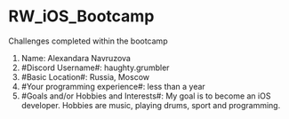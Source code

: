 # RW_iOS_Bootcamp
Challenges completed within the bootcamp

1. Name: Alexandara Navruzova
2. #Discord Username#: haughty.grumbler
3. #Basic Location#: Russia, Moscow
4. #Your programming experience#: less than a year
5. #Goals and/or Hobbies and Interests#: My goal is to become an iOS developer. Hobbies are music, playing drums, sport and programming.
